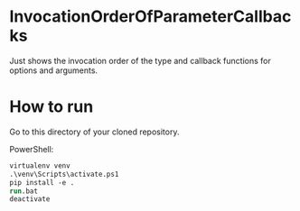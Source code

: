 # InvocationOrderOfParameterCallbacks
Just shows the invocation order of the type and callback functions for options and arguments.

# How to run
Go to this directory of your cloned repository.

PowerShell:
```ps
virtualenv venv
.\venv\Scripts\activate.ps1
pip install -e .
run.bat
deactivate
```